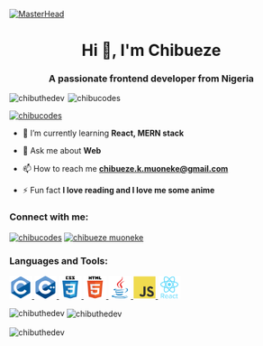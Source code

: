 
[![MasterHead](https://philna.sh/assets/posts/react-738ca5dd60ecf11214419e9d6c847d1e2e4ad88c3f147e12d8adfd25b76e6e66.gif)](https://rishavchanda.io)


<h1 align="center">Hi 👋, I'm Chibueze</h1>
<h3 align="center">A passionate frontend developer from Nigeria</h3>

<img align="right" alt="chibucodes" width="400" src="https://media.tenor.com/mGgWY8RkgYMAAAAC/hello-world.gif"></img>

<p align="left"> <img src="https://giphy.com/gifs/dommespace-domme-space-programador-qgQUggAC3Pfv687qPC" alt="chibuthedev" /> </p>

<p align="left"> <a href="https://twitter.com/chibucodes" target="blank"><img src="https://img.shields.io/twitter/follow/chibucodes?logo=twitter&style=for-the-badge" alt="chibucodes" /></a> </p>

- 🌱 I’m currently learning **React, MERN stack**

- 💬 Ask me about **Web**

- 📫 How to reach me **chibueze.k.muoneke@gmail.com**

- ⚡ Fun fact **I love reading and I love me some anime**

<h3 align="left">Connect with me:</h3>
<p align="left">
<a href="https://twitter.com/chibucodes" target="blank"><img align="center" src="https://raw.githubusercontent.com/rahuldkjain/github-profile-readme-generator/master/src/images/icons/Social/twitter.svg" alt="chibucodes" height="30" width="40" /></a>
<a href="https://linkedin.com/in/chibueze muoneke" target="blank"><img align="center" src="https://raw.githubusercontent.com/rahuldkjain/github-profile-readme-generator/master/src/images/icons/Social/linked-in-alt.svg" alt="chibueze muoneke" height="30" width="40" /></a>
</p>

<h3 align="left">Languages and Tools:</h3>
<p align="left"> <a href="https://www.cprogramming.com/" target="_blank" rel="noreferrer"> <img src="https://raw.githubusercontent.com/devicons/devicon/master/icons/c/c-original.svg" alt="c" width="40" height="40"/> </a> <a href="https://www.w3schools.com/cpp/" target="_blank" rel="noreferrer"> <img src="https://raw.githubusercontent.com/devicons/devicon/master/icons/cplusplus/cplusplus-original.svg" alt="cplusplus" width="40" height="40"/> </a> <a href="https://www.w3schools.com/css/" target="_blank" rel="noreferrer"> <img src="https://raw.githubusercontent.com/devicons/devicon/master/icons/css3/css3-original-wordmark.svg" alt="css3" width="40" height="40"/> </a> <a href="https://www.w3.org/html/" target="_blank" rel="noreferrer"> <img src="https://raw.githubusercontent.com/devicons/devicon/master/icons/html5/html5-original-wordmark.svg" alt="html5" width="40" height="40"/> </a> <a href="https://www.java.com" target="_blank" rel="noreferrer"> <img src="https://raw.githubusercontent.com/devicons/devicon/master/icons/java/java-original.svg" alt="java" width="40" height="40"/> </a> <a href="https://developer.mozilla.org/en-US/docs/Web/JavaScript" target="_blank" rel="noreferrer"> <img src="https://raw.githubusercontent.com/devicons/devicon/master/icons/javascript/javascript-original.svg" alt="javascript" width="40" height="40"/> </a> <a href="https://reactjs.org/" target="_blank" rel="noreferrer"> <img src="https://raw.githubusercontent.com/devicons/devicon/master/icons/react/react-original-wordmark.svg" alt="react" width="40" height="40"/> </a> </p>

<p><img align="left" src="https://github-readme-stats.vercel.app/api/top-langs?username=chibuthedev&show_icons=true&locale=en&layout=compact" alt="chibuthedev" /></p>

<p>&nbsp;<img align="center" src="https://github-readme-stats.vercel.app/api?username=chibuthedev&show_icons=true&locale=en" alt="chibuthedev" /></p>

<p><img align="center" src="https://github-readme-streak-stats.herokuapp.com/?user=chibuthedev&" alt="chibuthedev" /></p>
